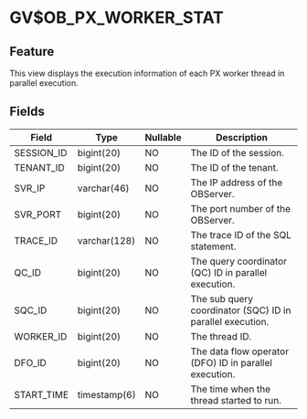 GV$OB_PX_WORKER_STAT
=========================================

Feature
-----------

This view displays the execution information of each PX worker thread in parallel execution.

Fields
-------------



| **Field** | Type | **Nullable** | Description |
|------------|--------------|----------------|----------------|
| SESSION_ID | bigint(20) | NO | The ID of the session. |
| TENANT_ID | bigint(20) | NO | The ID of the tenant. |
| SVR_IP | varchar(46) | NO | The IP address of the OBServer. |
| SVR_PORT | bigint(20) | NO | The port number of the OBServer. |
| TRACE_ID | varchar(128) | NO | The trace ID of the SQL statement. |
| QC_ID | bigint(20) | NO | The query coordinator (QC) ID in parallel execution. |
| SQC_ID | bigint(20) | NO | The sub query coordinator (SQC) ID in parallel execution. |
| WORKER_ID | bigint(20) | NO | The thread ID. |
| DFO_ID | bigint(20) | NO | The data flow operator (DFO) ID in parallel execution. |
| START_TIME | timestamp(6) | NO | The time when the thread started to run. |


